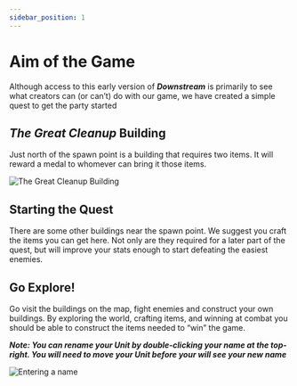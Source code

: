 ```yaml
---
sidebar_position: 1
---
```


# Aim of the Game

Although access to this early version of *****Downstream***** is primarily to see what creators can (or can’t) do with our game, we have created a simple quest to get the party started

## *The Great Cleanup* Building

Just north of the spawn point is a building that requires two items. It will reward a medal to whomever can bring it those items.

![The Great Cleanup Building](../images/the-great-cleanup.png)


## Starting the Quest

There are some other buildings near the spawn point. We suggest you craft the items you can get here. Not only are they required for a later part of the quest, but will improve your stats enough to start defeating the easiest enemies.

## Go Explore!

Go visit the buildings on the map, fight enemies and construct your own buildings. By exploring the world, crafting items, and winning at combat you should be able to construct the items needed to “win” the game.

*****Note: You can rename your Unit by double-clicking your name at the top-right. You will need to move your Unit before your will see your new name*****

![Entering a name](../images/enter-name.png)

